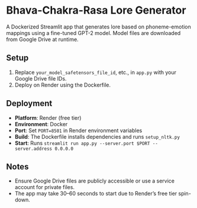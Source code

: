 # Bhava-Chakra-Rasa Lore Generator

A Dockerized Streamlit app that generates lore based on phoneme-emotion mappings using a fine-tuned GPT-2 model. Model files are downloaded from Google Drive at runtime.

## Setup

1. Replace `your_model_safetensors_file_id`, etc., in `app.py` with your Google Drive file IDs.
2. Deploy on Render using the Dockerfile.

## Deployment

- **Platform**: Render (free tier)
- **Environment**: Docker
- **Port**: Set `PORT=8501` in Render environment variables
- **Build**: The Dockerfile installs dependencies and runs `setup_nltk.py`
- **Start**: Runs `streamlit run app.py --server.port $PORT --server.address 0.0.0.0`

## Notes

- Ensure Google Drive files are publicly accessible or use a service account for private files.
- The app may take 30–60 seconds to start due to Render’s free tier spin-down.